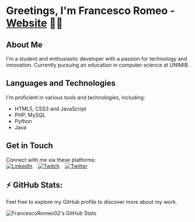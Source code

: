 # Greetings, I'm Francesco Romeo - [Website] 👋🏼

## About Me

I'm a student and enthusiastic developer with a passion for technology and innovation. Currently pursuing an education in computer science at UNIMIB.

## Languages and Technologies

I'm proficient in various tools and technologies, including:

- HTML5, CSS3 and JavaScript
- PHP, MySQL
- Python
- Java

## Get in Touch

Connect with me via these platforms: \
[![LinkedIn](https://img.shields.io/badge/LinkedIn-0077B5?style=for-the-badge&logo=linkedin&logoColor=white)](https://www.linkedin.com/in/francescoromeo02/)
&ensp;
[![Twitch](https://img.shields.io/badge/Twitch-9146FF?style=for-the-badge&logo=twitch&logoColor=white)](https://www.twitch.tv/francescoromeotwitch) 
&ensp;
[![Twitter](https://img.shields.io/badge/Twitter-1DA1F2?style=for-the-badge&logo=twitter&logoColor=white)](https://twitter.com/Frances09275497) 


## <summary>:zap: GitHub Stats:</summary>
Feel free to explore my GitHub profile to discover more about my work.

<img align="left" alt="FrancescoRomeo02's GitHub Stats" src="https://github-readme-stats.vercel.app/api?username=FrancescoRomeo02&show_icons=true&hide_border=false&title_color=ff652f&icon_color=FFE400&bg_color=09131B&text_color=ffffff&border_color=0c1a25" />


[Website]: francescoromeo.com

